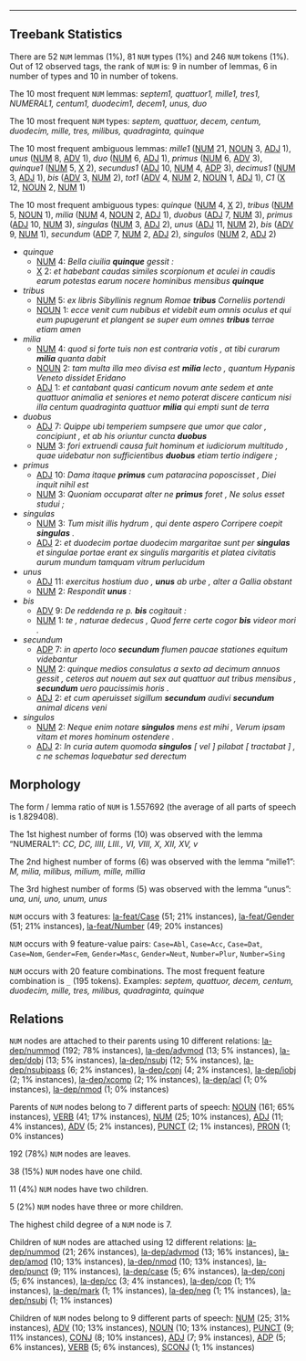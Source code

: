 

--------------------------------------------------------------------------------

## Treebank Statistics

There are 52 `NUM` lemmas (1%), 81 `NUM` types (1%) and 246 `NUM` tokens (1%).
Out of 12 observed tags, the rank of `NUM` is: 9 in number of lemmas, 6 in number of types and 10 in number of tokens.

The 10 most frequent `NUM` lemmas: _septem1, quattuor1, mille1, tres1, NUMERAL1, centum1, duodecim1, decem1, unus, duo_

The 10 most frequent `NUM` types:  _septem, quattuor, decem, centum, duodecim, mille, tres, milibus, quadraginta, quinque_

The 10 most frequent ambiguous lemmas: _mille1_ ([NUM]() 21, [NOUN]() 3, [ADJ]() 1), _unus_ ([NUM]() 8, [ADV]() 1), _duo_ ([NUM]() 6, [ADJ]() 1), _primus_ ([NUM]() 6, [ADV]() 3), _quinque1_ ([NUM]() 5, [X]() 2), _secundus1_ ([ADJ]() 10, [NUM]() 4, [ADP]() 3), _decimus1_ ([NUM]() 3, [ADJ]() 1), _bis_ ([ADV]() 3, [NUM]() 2), _tot1_ ([ADV]() 4, [NUM]() 2, [NOUN]() 1, [ADJ]() 1), _C1_ ([X]() 12, [NOUN]() 2, [NUM]() 1)

The 10 most frequent ambiguous types:  _quinque_ ([NUM]() 4, [X]() 2), _tribus_ ([NUM]() 5, [NOUN]() 1), _milia_ ([NUM]() 4, [NOUN]() 2, [ADJ]() 1), _duobus_ ([ADJ]() 7, [NUM]() 3), _primus_ ([ADJ]() 10, [NUM]() 3), _singulas_ ([NUM]() 3, [ADJ]() 2), _unus_ ([ADJ]() 11, [NUM]() 2), _bis_ ([ADV]() 9, [NUM]() 1), _secundum_ ([ADP]() 7, [NUM]() 2, [ADJ]() 2), _singulos_ ([NUM]() 2, [ADJ]() 2)


* _quinque_
  * [NUM]() 4: _Bella ciuilia <b>quinque</b> gessit :_
  * [X]() 2: _et habebant caudas similes scorpionum et aculei in caudis earum potestas earum nocere hominibus mensibus <b>quinque</b>_
* _tribus_
  * [NUM]() 5: _ex libris Sibyllinis regnum Romae <b>tribus</b> Corneliis portendi_
  * [NOUN]() 1: _ecce venit cum nubibus et videbit eum omnis oculus et qui eum pupugerunt et plangent se super eum omnes <b>tribus</b> terrae etiam amen_
* _milia_
  * [NUM]() 4: _quod si forte tuis non est contraria votis , at tibi curarum <b>milia</b> quanta dabit_
  * [NOUN]() 2: _tam multa illa meo divisa est <b>milia</b> lecto , quantum Hypanis Veneto dissidet Eridano_
  * [ADJ]() 1: _et cantabant quasi canticum novum ante sedem et ante quattuor animalia et seniores et nemo poterat discere canticum nisi illa centum quadraginta quattuor <b>milia</b> qui empti sunt de terra_
* _duobus_
  * [ADJ]() 7: _Quippe ubi temperiem sumpsere que umor que calor , concipiunt , et ab his oriuntur cuncta <b>duobus</b>_
  * [NUM]() 3: _fori extruendi causa fuit hominum et iudiciorum multitudo , quae uidebatur non sufficientibus <b>duobus</b> etiam tertio indigere ;_
* _primus_
  * [ADJ]() 10: _Dama itaque <b>primus</b> cum pataracina poposcisset , Diei inquit nihil est_
  * [NUM]() 3: _Quoniam occuparat alter ne <b>primus</b> foret , Ne solus esset studui ;_
* _singulas_
  * [NUM]() 3: _Tum misit illis hydrum , qui dente aspero Corripere coepit <b>singulas</b> ._
  * [ADJ]() 2: _et duodecim portae duodecim margaritae sunt per <b>singulas</b> et singulae portae erant ex singulis margaritis et platea civitatis aurum mundum tamquam vitrum perlucidum_
* _unus_
  * [ADJ]() 11: _exercitus hostium duo , <b>unus</b> ab urbe , alter a Gallia obstant_
  * [NUM]() 2: _Respondit <b>unus</b> :_
* _bis_
  * [ADV]() 9: _De reddenda re p. <b>bis</b> cogitauit :_
  * [NUM]() 1: _te , naturae dedecus , Quod ferre certe cogor <b>bis</b> videor mori ._
* _secundum_
  * [ADP]() 7: _in aperto loco <b>secundum</b> flumen paucae stationes equitum videbantur_
  * [NUM]() 2: _quinque medios consulatus a sexto ad decimum annuos gessit , ceteros aut nouem aut sex aut quattuor aut tribus mensibus , <b>secundum</b> uero paucissimis horis ._
  * [ADJ]() 2: _et cum aperuisset sigillum <b>secundum</b> audivi <b>secundum</b> animal dicens veni_
* _singulos_
  * [NUM]() 2: _Neque enim notare <b>singulos</b> mens est mihi , Verum ipsam vitam et mores hominum ostendere ._
  * [ADJ]() 2: _In curia autem quomoda <b>singulos</b> [ vel ] pilabat [ tractabat ] , c ne schemas loquebatur sed derectum_

## Morphology

The form / lemma ratio of `NUM` is 1.557692 (the average of all parts of speech is 1.829408).

The 1st highest number of forms (10) was observed with the lemma “NUMERAL1”: _CC, DC, IIII, LIII., VI, VIII, X, XII, XV, v_

The 2nd highest number of forms (6) was observed with the lemma “mille1”: _M, milia, milibus, milium, mille, millia_

The 3rd highest number of forms (5) was observed with the lemma “unus”: _una, uni, uno, unum, unus_

`NUM` occurs with 3 features: [la-feat/Case]() (51; 21% instances), [la-feat/Gender]() (51; 21% instances), [la-feat/Number]() (49; 20% instances)

`NUM` occurs with 9 feature-value pairs: `Case=Abl`, `Case=Acc`, `Case=Dat`, `Case=Nom`, `Gender=Fem`, `Gender=Masc`, `Gender=Neut`, `Number=Plur`, `Number=Sing`

`NUM` occurs with 20 feature combinations.
The most frequent feature combination is `_` (195 tokens).
Examples: _septem, quattuor, decem, centum, duodecim, mille, tres, milibus, quadraginta, quinque_


## Relations

`NUM` nodes are attached to their parents using 10 different relations: [la-dep/nummod]() (192; 78% instances), [la-dep/advmod]() (13; 5% instances), [la-dep/dobj]() (13; 5% instances), [la-dep/nsubj]() (12; 5% instances), [la-dep/nsubjpass]() (6; 2% instances), [la-dep/conj]() (4; 2% instances), [la-dep/iobj]() (2; 1% instances), [la-dep/xcomp]() (2; 1% instances), [la-dep/acl]() (1; 0% instances), [la-dep/nmod]() (1; 0% instances)

Parents of `NUM` nodes belong to 7 different parts of speech: [NOUN]() (161; 65% instances), [VERB]() (41; 17% instances), [NUM]() (25; 10% instances), [ADJ]() (11; 4% instances), [ADV]() (5; 2% instances), [PUNCT]() (2; 1% instances), [PRON]() (1; 0% instances)

192 (78%) `NUM` nodes are leaves.

38 (15%) `NUM` nodes have one child.

11 (4%) `NUM` nodes have two children.

5 (2%) `NUM` nodes have three or more children.

The highest child degree of a `NUM` node is 7.

Children of `NUM` nodes are attached using 12 different relations: [la-dep/nummod]() (21; 26% instances), [la-dep/advmod]() (13; 16% instances), [la-dep/amod]() (10; 13% instances), [la-dep/nmod]() (10; 13% instances), [la-dep/punct]() (9; 11% instances), [la-dep/case]() (5; 6% instances), [la-dep/conj]() (5; 6% instances), [la-dep/cc]() (3; 4% instances), [la-dep/cop]() (1; 1% instances), [la-dep/mark]() (1; 1% instances), [la-dep/neg]() (1; 1% instances), [la-dep/nsubj]() (1; 1% instances)

Children of `NUM` nodes belong to 9 different parts of speech: [NUM]() (25; 31% instances), [ADV]() (10; 13% instances), [NOUN]() (10; 13% instances), [PUNCT]() (9; 11% instances), [CONJ]() (8; 10% instances), [ADJ]() (7; 9% instances), [ADP]() (5; 6% instances), [VERB]() (5; 6% instances), [SCONJ]() (1; 1% instances)

